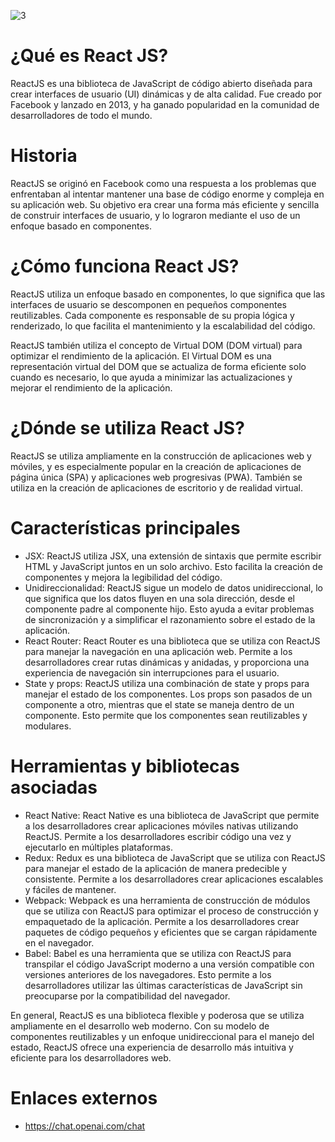 ![3](https://user-images.githubusercontent.com/75398496/207724942-63144136-1e1f-45c7-83bd-e588e19cf692.png)

# ¿Qué es React JS?
ReactJS es una biblioteca de JavaScript de código abierto diseñada para crear interfaces de usuario (UI) dinámicas y de 
alta calidad. Fue creado por Facebook y lanzado en 2013, y ha ganado popularidad en la comunidad de desarrolladores de 
todo el mundo.

# Historia
ReactJS se originó en Facebook como una respuesta a los problemas que enfrentaban al intentar mantener una base de código 
enorme y compleja en su aplicación web. Su objetivo era crear una forma más eficiente y sencilla de construir interfaces 
de usuario, y lo lograron mediante el uso de un enfoque basado en componentes.

# ¿Cómo funciona React JS?
ReactJS utiliza un enfoque basado en componentes, lo que significa que las interfaces de usuario se descomponen en 
pequeños componentes reutilizables. Cada componente es responsable de su propia lógica y renderizado, lo que facilita 
el mantenimiento y la escalabilidad del código.

ReactJS también utiliza el concepto de Virtual DOM (DOM virtual) para optimizar el rendimiento de la aplicación. 
El Virtual DOM es una representación virtual del DOM que se actualiza de forma eficiente solo cuando es necesario, 
lo que ayuda a minimizar las actualizaciones y mejorar el rendimiento de la aplicación.

# ¿Dónde se utiliza React JS?
ReactJS se utiliza ampliamente en la construcción de aplicaciones web y móviles, y es especialmente popular en la 
creación de aplicaciones de página única (SPA) y aplicaciones web progresivas (PWA). También se utiliza en la creación 
de aplicaciones de escritorio y de realidad virtual.

# Características principales
- JSX: ReactJS utiliza JSX, una extensión de sintaxis que permite escribir HTML y JavaScript juntos en un solo archivo. Esto facilita la creación de componentes y mejora la legibilidad del código.
- Unidireccionalidad: ReactJS sigue un modelo de datos unidireccional, lo que significa que los datos fluyen en una sola dirección, desde el componente padre al componente hijo. Esto ayuda a evitar problemas de sincronización y a simplificar el razonamiento sobre el estado de la aplicación.
- React Router: React Router es una biblioteca que se utiliza con ReactJS para manejar la navegación en una aplicación web. Permite a los desarrolladores crear rutas dinámicas y anidadas, y proporciona una experiencia de navegación sin interrupciones para el usuario.
- State y props: ReactJS utiliza una combinación de state y props para manejar el estado de los componentes. Los props son pasados de un componente a otro, mientras que el state se maneja dentro de un componente. Esto permite que los componentes sean reutilizables y modulares.

# Herramientas y bibliotecas asociadas
- React Native: React Native es una biblioteca de JavaScript que permite a los desarrolladores crear aplicaciones móviles nativas utilizando ReactJS. Permite a los desarrolladores escribir código una vez y ejecutarlo en múltiples plataformas.
- Redux: Redux es una biblioteca de JavaScript que se utiliza con ReactJS para manejar el estado de la aplicación de manera predecible y consistente. Permite a los desarrolladores crear aplicaciones escalables y fáciles de mantener.
- Webpack: Webpack es una herramienta de construcción de módulos que se utiliza con ReactJS para optimizar el proceso de construcción y empaquetado de la aplicación. Permite a los desarrolladores crear paquetes de código pequeños y eficientes que se cargan rápidamente en el navegador.
- Babel: Babel es una herramienta que se utiliza con ReactJS para transpilar el código JavaScript moderno a una versión compatible con versiones anteriores de los navegadores. Esto permite a los desarrolladores utilizar las últimas características de JavaScript sin preocuparse por la compatibilidad del navegador.

En general, ReactJS es una biblioteca flexible y poderosa que se utiliza ampliamente en el desarrollo web moderno. 
Con su modelo de componentes reutilizables y un enfoque unidireccional para el manejo del estado, ReactJS ofrece 
una experiencia de desarrollo más intuitiva y eficiente para los desarrolladores web.

# Enlaces externos
- https://chat.openai.com/chat
